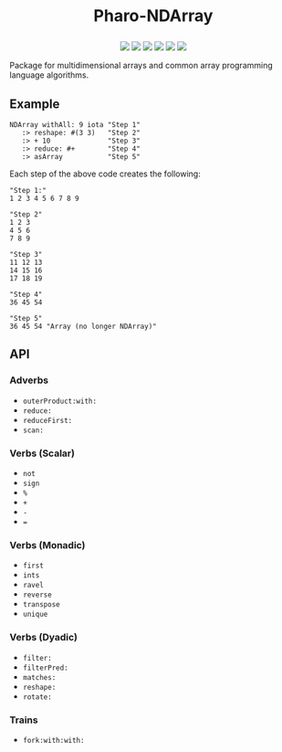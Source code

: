 # <p align="center">Pharo-NDArray</p>

<p align="center">
    <a href="https://github.com/code_report/jsource/issues" alt="contributions welcome">
        <img src="https://img.shields.io/badge/contributions-welcome-brightgreen.svg?style=flat" /></a>
    <a href="https://lbesson.mit-license.org/" alt="MIT license">
        <img src="https://img.shields.io/badge/License-MIT-blue.svg" /></a>    
    <a href="https://pharo.org/">
        <img src="https://img.shields.io/badge/Pharo%20Smalltalk-9.0-ff69b4.svg"/></a>
    <a href="https://github.com/codereport?tab=followers" alt="GitHub followers">
        <img src="https://img.shields.io/github/followers/codereport.svg?style=social&label=Follow" /></a>
    <a href="https://GitHub.com/codereport/Pharo-NDArray/stargazers/" alt="GitHub stars">
        <img src="https://img.shields.io/github/stars/codereport/Pharo-NDArray.svg?style=social&label=Star" /></a>
    <a href="https://twitter.com/code_report" alt="Twitter">
        <img src="https://img.shields.io/twitter/follow/code_report.svg?style=social&label=@code_report" /></a>
</p>

Package for multidimensional arrays and common array programming language algorithms.

## Example
```smalltalk
NDArray withAll: 9 iota "Step 1"
   :> reshape: #(3 3)   "Step 2"
   :> + 10              "Step 3"
   :> reduce: #+        "Step 4"
   :> asArray           "Step 5"
```
Each step of the above code creates the following:
```smalltalk
"Step 1:"
1 2 3 4 5 6 7 8 9

"Step 2"
1 2 3
4 5 6
7 8 9

"Step 3"
11 12 13
14 15 16
17 18 19

"Step 4"
36 45 54

"Step 5"
36 45 54 "Array (no longer NDArray)"
```
## API

### Adverbs

* `outerProduct:with:`
* `reduce:`
* `reduceFirst:`
* `scan:`

### Verbs (Scalar)

* `not`
* `sign`
* `%`
* `+`
* `-`
* `=`

### Verbs (Monadic)

* `first`
* `ints`
* `ravel`
* `reverse`
* `transpose`
* `unique`

### Verbs (Dyadic)

* `filter:`
* `filterPred:`
* `matches:`
* `reshape:`
* `rotate:`

### Trains

* `fork:with:with:`
